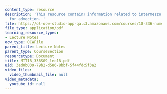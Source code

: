 ```yaml
---
content_type: resource
description: 'This resource contains information related to intermezzo: boundary conditions
  for advection. '
file: https://ol-ocw-studio-app-qa.s3.amazonaws.com/courses/18-336-numerical-methods-for-partial-differential-equations-spring-2009/3ed0b03979b2d5868bbf5f44fdc5f3a2_MIT18_336S09_lec18.pdf
file_type: application/pdf
learning_resource_types:
- Lecture Notes
ocw_type: OCWFile
parent_title: Lecture Notes
parent_type: CourseSection
resourcetype: Document
title: MIT18_336S09_lec18.pdf
uid: 3ed0b039-79b2-d586-8bbf-5f44fdc5f3a2
video_files:
  video_thumbnail_file: null
video_metadata:
  youtube_id: null
---
```

